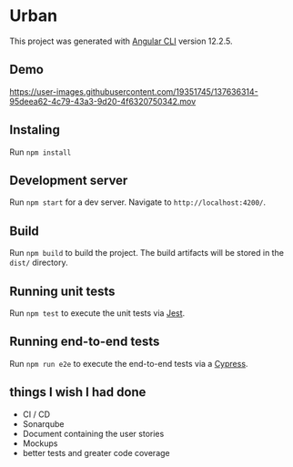 # Urban

This project was generated with [Angular CLI](https://github.com/angular/angular-cli) version 12.2.5.

## Demo

https://user-images.githubusercontent.com/19351745/137636314-95deea62-4c79-43a3-9d20-4f6320750342.mov

## Instaling

Run `npm install`

## Development server

Run `npm start` for a dev server. Navigate to `http://localhost:4200/`.

## Build

Run `npm build` to build the project. The build artifacts will be stored in the `dist/` directory.

## Running unit tests

Run `npm test` to execute the unit tests via [Jest](https://jestjs.io/).

## Running end-to-end tests

Run `npm run e2e` to execute the end-to-end tests via a [Cypress](https://www.cypress.io/).

## things I wish I had done
- CI / CD
- Sonarqube
- Document containing the user stories
- Mockups
- better tests and greater code coverage
